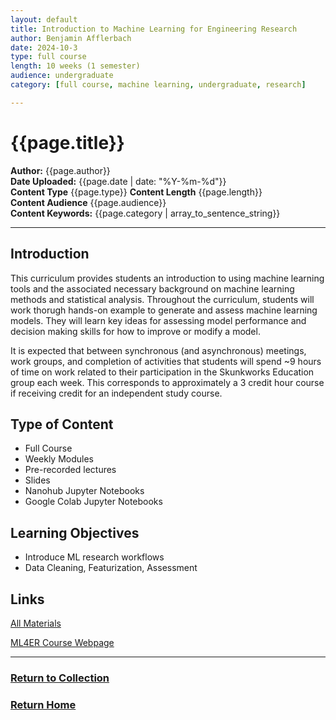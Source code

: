 ```yaml
---
layout: default
title: Introduction to Machine Learning for Engineering Research
author: Benjamin Afflerbach
date: 2024-10-3
type: full course
length: 10 weeks (1 semester)
audience: undergraduate
category: [full course, machine learning, undergraduate, research]

---
```

# {{page.title}}  
**Author:** {{page.author}}  
**Date Uploaded:** {{page.date | date: "%Y-%m-%d"}}  
**Content Type** {{page.type}}
**Content Length** {{page.length}}  
**Content Audience** {{page.audience}}  
**Content Keywords:** {{page.category | array_to_sentence_string}}  
* * *

## Introduction
This curriculum provides students an introduction to using machine learning tools and the associated necessary background on machine learning methods and statistical analysis. Throughout the curriculum, students will work thorugh hands-on example to generate and assess machine learning models. They will learn key ideas for assessing model performance and decision making skills for how to improve or modify a model.

It is expected that between synchronous (and asynchronous) meetings, work groups, and completion of activities that students will spend ~9 hours of time on work related to their participation in the Skunkworks Education group each week. This corresponds to approximately a 3 credit hour course if receiving credit for an independent study course.

  
## Type of Content
* Full Course
* Weekly Modules
* Pre-recorded lectures
* Slides
* Nanohub Jupyter Notebooks
* Google Colab Jupyter Notebooks

## Learning Objectives
- Introduce ML research workflows
- Data Cleaning, Featurization, Assessment

## Links
[All Materials](https://bafflerbach.github.io/test_software_carpentry/)

[ML4ER Course Webpage](https://skunkworks.engr.wisc.edu/informatics-skunkworks-education-course/)

* * *
### [Return to Collection](https://bafflerbach.github.io/DSM-CORE/resource-collection)
### [Return Home](https://bafflerbach.github.io/DSM-CORE)

